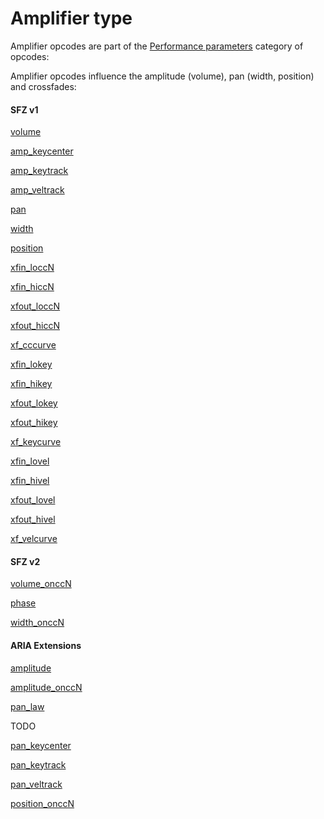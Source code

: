 ---
---
# Amplifier type

Amplifier opcodes are part of the [Performance parameters](/categories/performance_parameters)
category of opcodes:

Amplifier opcodes influence the amplitude (volume), pan (width, position)
and crossfades:

#### SFZ v1

[volume](/opcodes/volume)

[amp_keycenter](/opcodes/amp_keycenter)

[amp_keytrack](/opcodes/amp_keytrack)

[amp_veltrack](/opcodes/amp_veltrack)

[pan](/opcodes/pan)

[width](/opcodes/width)

[position](/opcodes/position)

[xfin_loccN](/opcodes/xfin_lo_hiccN)

[xfin_hiccN](/opcodes/xfin_lo_hiccN)

[xfout_loccN](/opcodes/xfout_lo_hiccN)

[xfout_hiccN](/opcodes/xfout_lo_hiccN)

[xf_cccurve](/opcodes/xf_cccurve)

[xfin_lokey](/opcodes/xfin_lo_hikey)

[xfin_hikey](/opcodes/xfin_lo_hikey)

[xfout_lokey](/opcodes/xfout_lo_hikey)

[xfout_hikey](/opcodes/xfout_lo_hikey)

[xf_keycurve](/opcodes/xf_keycurve)

[xfin_lovel](/opcodes/xfin_lo_hivel)

[xfin_hivel](/opcodes/xfin_lo_hivel)

[xfout_lovel](/opcodes/xfout_lo_hivel)

[xfout_hivel](/opcodes/xfout_lo_hivel)

[xf_velcurve](/opcodes/xf_velcurve)

#### SFZ v2

[volume_onccN](/opcodes/volume)

[phase](/opcodes/phase)

[width_onccN](/opcodes/width_onccN)

#### ARIA Extensions

[amplitude](/opcodes/amplitude)

[amplitude_onccN](/opcodes/amplitude_onccN)

[pan_law](/opcodes/pan_law)

TODO

[pan_keycenter](/opcodes/pan_keycenter)

[pan_keytrack](/opcodes/pan_keytrack)

[pan_veltrack](/opcodes/pan_veltrack)

[position_onccN](/opcodes/position_onccN)
